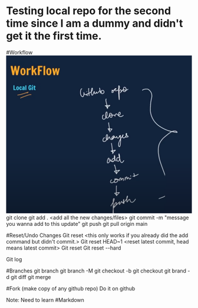 # Testing local repo for the second time since I am a dummy and didn't get it the first time.

#Workflow
![alt text](image.png)
git clone <link the repo you want to clone>
git add . <add all the new changes/files>
git commit -m "message you wanna add to this update"
git push <push everything to github>
git pull origin main <pull everything from Github>

#Reset/Undo Changes
Git reset <file name only if you want to reset one file not everything> <this only works if you already did the add command but didn't commit.>
Git reset HEAD~1 <reset latest commit, head means latest commit>
Git reset <commit hash> <find it through log>
Git reset --hard <commit hash> <will reset in VS code as well>

Git log <check all commits>

#Branches
git branch <to check which branch you are in>
git branch -M <new branch name> <to rename the branch>
git checkout -b <new branch name>
git checkout <brand name you want to switch to>
git brand -d <branch name you want to delete>
git diff <branch name you want to compare>
git merge <branch you want to merge>

#Fork (make copy of any github repo)
Do it on github


Note: Need to learn #Markdown

